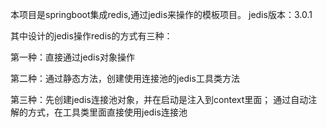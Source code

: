 本项目是springboot集成redis,通过jedis来操作的模板项目。
jedis版本：3.0.1




其中设计的jedis操作redis的方式有三种：

第一种：直接通过jedis对象操作

第二种：通过静态方法，创建使用连接池的jedis工具类方法

第三种：先创建jedis连接池对象，并在启动是注入到context里面；
通过自动注解的方式，在工具类里面直接使用jedis连接池